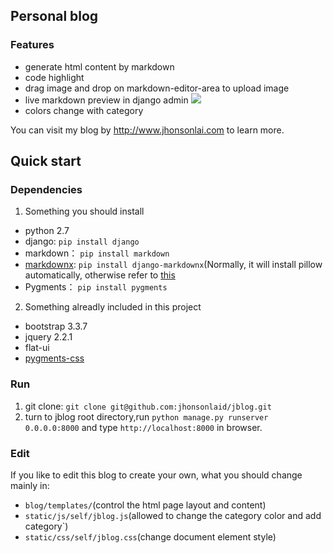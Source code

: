 ## Personal blog
### Features
* generate html content by markdown
* code highlight
* drag image and drop on markdown-editor-area to upload image 
* live markdown preview in django admin
![](http://www.jhonsonlai.com/media/markdownx/img/4fbb686e-a669-490b-bdb4-cef0b3ab89e8.png) 
* colors change with category

You can visit my blog by <http://www.jhonsonlai.com> to learn more.

## Quick start

### Dependencies
1. Something you should install
  * python 2.7
  * django: `pip install django`
  * markdown： `pip install markdown`
  * [markdownx](https://github.com/adi-/django-markdownx): `pip install django-markdownx`(Normally, it will install pillow automatically, otherwise refer to [this](http://askubuntu.com/questions/547656/install-pillow-on-ubuntu-14-04)
  * Pygments： `pip install pygments`
  

2. Something alreadly included in this project
  * bootstrap 3.3.7
  * jquery 2.2.1
  * flat-ui
  * [pygments-css](https://github.com/richleland/pygments-css)

### Run
1. git clone: `git clone git@github.com:jhonsonlaid/jblog.git`
2. turn to jblog root directory,run `python manage.py runserver 0.0.0.0:8000` and type `http://localhost:8000` in browser.

### Edit
If you like to edit this blog to create your own, what you should change mainly in:
* `blog/templates/`(control the html page layout and content)
* `static/js/self/jblog.js`(allowed to change the category color and add category`)
* `static/css/self/jblog.css`(change document element style)
 

 



 
  
